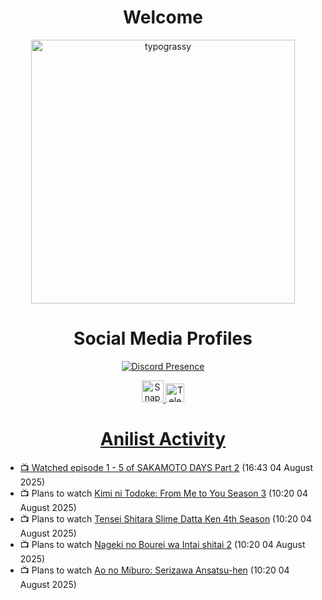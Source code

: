 <div align="center">

# Welcome
<a href="https://github.com/kawarimidoll/typograssy">
    <img alt="typograssy" src="https://typograssy.deno.dev/api?text=%E3%82%88%E3%81%86%E3%81%93%E3%81%9D%E3%81%BF%E3%81%AA%E3%81%95%E3%82%93%20-%20Sheby--&&l0=none&l1=82d9d0&l2=027353&l3=038c4c&l4=01402e&bg=none&frame=none&speed=100&comment=" width="421.99">
</a>

</div>

<div align="center">

# Social Media Profiles

[![Discord Presence](https://lanyard.cnrad.dev/api/612532963938271232)](https://discord.com/users/612532963938271232)


<a href="https://www.snapchat.com/add/a.sheby" title="Snapchat Profile">
    <img src="https://www.freepnglogos.com/uploads/snapchat-logo-png-0.png" width="35" alt="Snapchat Logo" />


<a href="https://t.me/ASheby" title="Telegram Profile">
    <img src="https://www.freepnglogos.com/uploads/telegram-logo-png-0.png" width="30" alt="Telegram Logo" />


</div>

<div align="center">

# Anilist Activity

</div>

<!-- ANILIST_ACTIVITY:start -->

-   📺 Watched episode 1 - 5 of [SAKAMOTO DAYS Part 2](https://anilist.co/anime/184237) (16:43 04 August 2025)
-   📺 Plans to watch [Kimi ni Todoke: From Me to You Season 3](https://anilist.co/anime/168872) (10:20 04 August 2025)
-   📺 Plans to watch [Tensei Shitara Slime Datta Ken 4th Season](https://anilist.co/anime/182205) (10:20 04 August 2025)
-   📺 Plans to watch [Nageki no Bourei wa Intai shitai 2](https://anilist.co/anime/185801) (10:20 04 August 2025)
-   📺 Plans to watch [Ao no Miburo: Serizawa Ansatsu-hen](https://anilist.co/anime/189258) (10:20 04 August 2025)

<!-- ANILIST_ACTIVITY:end -->
